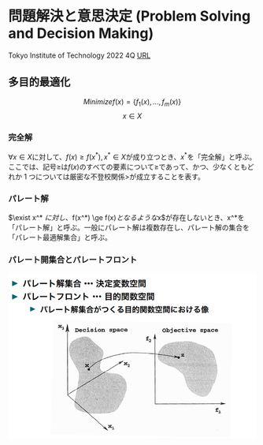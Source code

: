 # 問題解決と意思決定 (Problem Solving and Decision Making)

Tokyo Institute of Technology 2022 4Q
[URL](http://www.ocw.titech.ac.jp/index.php?module=General&action=T0300&GakubuCD=4&GakkaCD=342300&KeiCD=23&KougiCD=202202433&Nendo=2022&lang=JA&vid=03)

## 多目的最適化

$$Minimize f(x) = \{ f_1(x), ..., f_m(x) \}$$
$$x \in X$$

### 完全解

$\forall x \in X$に対して、$f(x) \ge f(x^*), x^* \in X$が成り立つとき、$x^*$を「完全解」と呼ぶ。ここでは、記号$\ge$は$f(x)$のすべての要素について$\ge$であって、かつ、少なくともどれか 1 つについては厳密な不登校関係$>$が成立することを表す。

### パレート解

$\exist x^* $に対し、$f(x^*) \ge f(x)$となるような$x$が存在しないとき、x^*を「パレート解」と呼ぶ。一般にパレート解は複数存在し、パレート解の集合を「パレート最適解集合」と呼ぶ。

### パレート開集合とパレートフロント

![](./img/Screenshot%202023-01-14%20at%2014.28.15.png)

